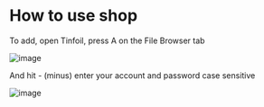 # How to use shop

To add, open Tinfoil, press A on the File Browser tab

![image](https://github.com/pocoda7428/shop/assets/143950037/57aa9c86-7e45-4f73-a879-ac70de43ad19)

And hit - (minus) enter your account and password case sensitive

![image](https://github.com/pocoda7428/shop/assets/143950037/cdf21c01-2f55-4806-9350-5e58eb0c39e2)
